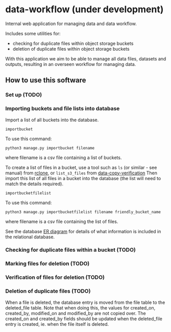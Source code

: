 # data-workflow (under development)

Internal web application for managing data and data workflow. 

Includes some utilities for: 
- checking for duplicate files within object storage buckets
- deletion of duplicate files within object storage buckets

With this application we aim to be able to manage all data files, datasets and outputs, resulting in an overseen workflow for managing data.

## How to use this software

### Set up (TODO)

### Importing buckets and file lists into database

Import a list of all buckets into the database.
```
importbucket
```
To use this command: 
```
python3 manage.py importbucket filename
```
where filename is a csv file containing a list of buckets.

To create a list of files in a bucket, use a tool such as ```ls``` (or similar - see manual) from [rclone](https://rclone.org/), or ```list_s3_files``` from [data-copy-verification](https://github.com/Swiss-Polar-Institute/data-copy-verification) Then import this list of all files in a bucket into the database (the list will need to match the details required).
```
importbucketfilelist
```

To use this command: 
```
python3 manage.py importbucketfilelist filename friendly_bucket_name
```
where filename is a csv file containing the list of files.

See the database [ER diagram](https://github.com/Swiss-Polar-Institute/data-workflow/blob/master/documentation/spi-data-workflow-er-diagram.png) for details of what information is included in the relational database. 

### Checking for duplicate files within a bucket (TODO)

### Marking files for deletion (TODO)

### Verification of files for deletion (TODO)

### Deletion of duplicate files (TODO)

When a file is deleted, the database entry is moved from the file table to the deleted_file table. Note that when doing this, the values for created_on, created_by, modified_on and modified_by are not copied over. The created_on and created_by fields should be updated when the deleted_file entry is created, ie. when the file itself is deleted.



